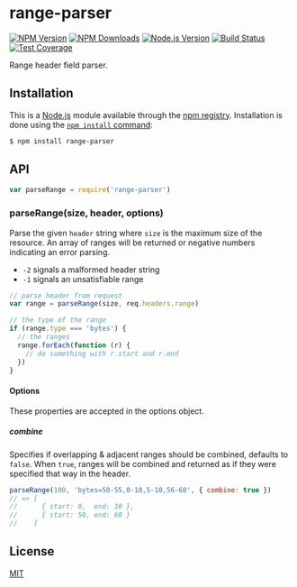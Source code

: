 # range-parser

[![NPM Version][npm-version-image]][npm-url]
[![NPM Downloads][npm-downloads-image]][npm-url]
[![Node.js Version][node-image]][node-url]
[![Build Status][travis-image]][travis-url]
[![Test Coverage][coveralls-image]][coveralls-url]

Range header field parser.

## Installation

This is a [Node.js](https://nodejs.org/en/) module available through the
[npm registry](https://www.npmjs.com/). Installation is done using the
[`npm install` command](https://docs.npmjs.com/getting-started/installing-npm-packages-locally):

```sh
$ npm install range-parser
```

## API

<!-- eslint-disable no-unused-vars -->

```js
var parseRange = require('range-parser')
```

### parseRange(size, header, options)

Parse the given `header` string where `size` is the maximum size of the resource.
An array of ranges will be returned or negative numbers indicating an error parsing.

  * `-2` signals a malformed header string
  * `-1` signals an unsatisfiable range

<!-- eslint-disable no-undef -->

```js
// parse header from request
var range = parseRange(size, req.headers.range)

// the type of the range
if (range.type === 'bytes') {
  // the ranges
  range.forEach(function (r) {
    // do something with r.start and r.end
  })
}
```

#### Options

These properties are accepted in the options object.

##### combine

Specifies if overlapping & adjacent ranges should be combined, defaults to `false`.
When `true`, ranges will be combined and returned as if they were specified that
way in the header.

<!-- eslint-disable no-undef -->

```js
parseRange(100, 'bytes=50-55,0-10,5-10,56-60', { combine: true })
// => [
//      { start: 0,  end: 10 },
//      { start: 50, end: 60 }
//    ]
```

## License

[MIT](suimu_blog/myblog/node_modules/range-parser/LICENSE)

[coveralls-image]: https://badgen.net/coveralls/c/github/jshttp/range-parser/master
[coveralls-url]: https://coveralls.io/r/jshttp/range-parser?branch=master
[node-image]: https://badgen.net/npm/node/range-parser
[node-url]: https://nodejs.org/en/download
[npm-downloads-image]: https://badgen.net/npm/dm/range-parser
[npm-url]: https://npmjs.org/package/range-parser
[npm-version-image]: https://badgen.net/npm/v/range-parser
[travis-image]: https://badgen.net/travis/jshttp/range-parser/master
[travis-url]: https://travis-ci.org/jshttp/range-parser
